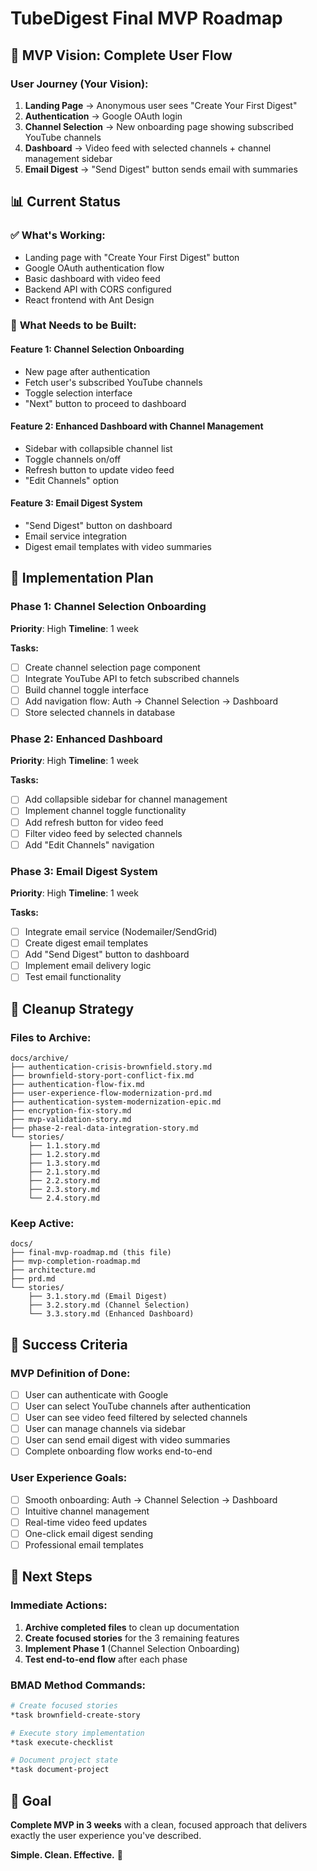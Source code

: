 # TubeDigest Final MVP Roadmap

## 🎯 **MVP Vision: Complete User Flow**

### **User Journey (Your Vision):**
1. **Landing Page** → Anonymous user sees "Create Your First Digest"
2. **Authentication** → Google OAuth login
3. **Channel Selection** → New onboarding page showing subscribed YouTube channels
4. **Dashboard** → Video feed with selected channels + channel management sidebar
5. **Email Digest** → "Send Digest" button sends email with summaries

## 📊 **Current Status**

### ✅ **What's Working:**
- Landing page with "Create Your First Digest" button
- Google OAuth authentication flow
- Basic dashboard with video feed
- Backend API with CORS configured
- React frontend with Ant Design

### 🔄 **What Needs to be Built:**

#### **Feature 1: Channel Selection Onboarding**
- New page after authentication
- Fetch user's subscribed YouTube channels
- Toggle selection interface
- "Next" button to proceed to dashboard

#### **Feature 2: Enhanced Dashboard with Channel Management**
- Sidebar with collapsible channel list
- Toggle channels on/off
- Refresh button to update video feed
- "Edit Channels" option

#### **Feature 3: Email Digest System**
- "Send Digest" button on dashboard
- Email service integration
- Digest email templates with video summaries

## 🚀 **Implementation Plan**

### **Phase 1: Channel Selection Onboarding**
**Priority**: High
**Timeline**: 1 week

**Tasks:**
- [ ] Create channel selection page component
- [ ] Integrate YouTube API to fetch subscribed channels
- [ ] Build channel toggle interface
- [ ] Add navigation flow: Auth → Channel Selection → Dashboard
- [ ] Store selected channels in database

### **Phase 2: Enhanced Dashboard**
**Priority**: High
**Timeline**: 1 week

**Tasks:**
- [ ] Add collapsible sidebar for channel management
- [ ] Implement channel toggle functionality
- [ ] Add refresh button for video feed
- [ ] Filter video feed by selected channels
- [ ] Add "Edit Channels" navigation

### **Phase 3: Email Digest System**
**Priority**: High
**Timeline**: 1 week

**Tasks:**
- [ ] Integrate email service (Nodemailer/SendGrid)
- [ ] Create digest email templates
- [ ] Add "Send Digest" button to dashboard
- [ ] Implement email delivery logic
- [ ] Test email functionality

## 🧹 **Cleanup Strategy**

### **Files to Archive:**
```
docs/archive/
├── authentication-crisis-brownfield.story.md
├── brownfield-story-port-conflict-fix.md
├── authentication-flow-fix.md
├── user-experience-flow-modernization-prd.md
├── authentication-system-modernization-epic.md
├── encryption-fix-story.md
├── mvp-validation-story.md
├── phase-2-real-data-integration-story.md
└── stories/
    ├── 1.1.story.md
    ├── 1.2.story.md
    ├── 1.3.story.md
    ├── 2.1.story.md
    ├── 2.2.story.md
    ├── 2.3.story.md
    └── 2.4.story.md
```

### **Keep Active:**
```
docs/
├── final-mvp-roadmap.md (this file)
├── mvp-completion-roadmap.md
├── architecture.md
├── prd.md
└── stories/
    ├── 3.1.story.md (Email Digest)
    ├── 3.2.story.md (Channel Selection)
    └── 3.3.story.md (Enhanced Dashboard)
```

## 🎯 **Success Criteria**

### **MVP Definition of Done:**
- [ ] User can authenticate with Google
- [ ] User can select YouTube channels after authentication
- [ ] User can see video feed filtered by selected channels
- [ ] User can manage channels via sidebar
- [ ] User can send email digest with video summaries
- [ ] Complete onboarding flow works end-to-end

### **User Experience Goals:**
- [ ] Smooth onboarding: Auth → Channel Selection → Dashboard
- [ ] Intuitive channel management
- [ ] Real-time video feed updates
- [ ] One-click email digest sending
- [ ] Professional email templates

## 🚀 **Next Steps**

### **Immediate Actions:**
1. **Archive completed files** to clean up documentation
2. **Create focused stories** for the 3 remaining features
3. **Implement Phase 1** (Channel Selection Onboarding)
4. **Test end-to-end flow** after each phase

### **BMAD Method Commands:**
```bash
# Create focused stories
*task brownfield-create-story

# Execute story implementation
*task execute-checklist

# Document project state
*task document-project
```

## 🎉 **Goal**

**Complete MVP in 3 weeks** with a clean, focused approach that delivers exactly the user experience you've described.

**Simple. Clean. Effective.** 🚀

